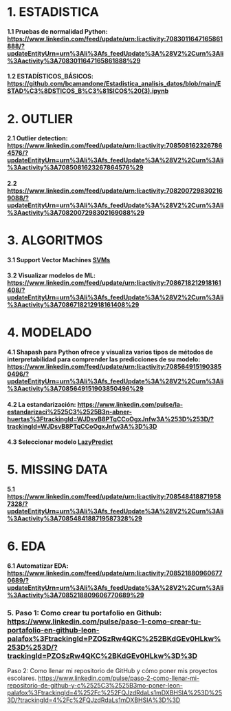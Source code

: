 # 1. ESTADISTICA
#### 1.1 Pruebas de normalidad Python: https://www.linkedin.com/feed/update/urn:li:activity:7083011647165861888/?updateEntityUrn=urn%3Ali%3Afs_feedUpdate%3A%28V2%2Curn%3Ali%3Aactivity%3A7083011647165861888%29 

#### 1.2 ESTADÍSTICOS_BÁSICOS: https://github.com/bcamandone/Estadistica_analisis_datos/blob/main/ESTAD%C3%8DSTICOS_B%C3%81SICOS%20(3).ipynb  



# 2. OUTLIER 
#### 2.1 Outlier detection: https://www.linkedin.com/feed/update/urn:li:activity:7085081623267864576/?updateEntityUrn=urn%3Ali%3Afs_feedUpdate%3A%28V2%2Curn%3Ali%3Aactivity%3A7085081623267864576%29

#### 2.2 https://www.linkedin.com/feed/update/urn:li:activity:7082007298302169088/?updateEntityUrn=urn%3Ali%3Afs_feedUpdate%3A%28V2%2Curn%3Ali%3Aactivity%3A7082007298302169088%29

# 3. ALGORITMOS

#### 3.1 Support Vector Machines [SVMs](https://www.linkedin.com/feed/update/urn:li:activity:7081844697211580416/?updateEntityUrn=urn%3Ali%3Afs_feedUpdate%3A%28V2%2Curn%3Ali%3Aactivity%3A7081844697211580416%29)

#### 3.2 Visualizar modelos de ML: https://www.linkedin.com/feed/update/urn:li:activity:7086718212918161408/?updateEntityUrn=urn%3Ali%3Afs_feedUpdate%3A%28V2%2Curn%3Ali%3Aactivity%3A7086718212918161408%29 

# 4. MODELADO
#### 4.1  Shapash para Python ofrece y visualiza varios tipos de métodos de interpretabilidad para comprender las predicciones de su modelo: https://www.linkedin.com/feed/update/urn:li:activity:7085649151903850496/?updateEntityUrn=urn%3Ali%3Afs_feedUpdate%3A%28V2%2Curn%3Ali%3Aactivity%3A7085649151903850496%29 

#### 4.2 La estandarización: https://www.linkedin.com/pulse/la-estandarizaci%2525C3%2525B3n-abner-huertas%3FtrackingId=WJDsvB8PTqCCoOgxJnfw3A%253D%253D/?trackingId=WJDsvB8PTqCCoOgxJnfw3A%3D%3D 

#### 4.3 Seleccionar modelo [LazyPredict](https://www.linkedin.com/feed/update/urn:li:activity:7081721677385998336/?updateEntityUrn=urn%3Ali%3Afs_feedUpdate%3A%28V2%2Curn%3Ali%3Aactivity%3A7081721677385998336%29)


# 5. MISSING DATA


#### 5.1 https://www.linkedin.com/feed/update/urn:li:activity:7085484188719587328/?updateEntityUrn=urn%3Ali%3Afs_feedUpdate%3A%28V2%2Curn%3Ali%3Aactivity%3A7085484188719587328%29 

# 6. EDA

#### 6.1 Automatizar EDA: https://www.linkedin.com/feed/update/urn:li:activity:7085218809606770689/?updateEntityUrn=urn%3Ali%3Afs_feedUpdate%3A%28V2%2Curn%3Ali%3Aactivity%3A7085218809606770689%29 



### 5. Paso 1: Como crear tu portafolio en Github: https://www.linkedin.com/pulse/paso-1-como-crear-tu-portafolio-en-github-leon-palafox%3FtrackingId=PZOSzRw4QKC%252BKdGEv0HLkw%253D%253D/?trackingId=PZOSzRw4QKC%2BKdGEv0HLkw%3D%3D 
Paso 2: Como llenar mi repositorio de GitHub y cómo poner mis proyectos escolares. https://www.linkedin.com/pulse/paso-2-como-llenar-mi-repositorio-de-github-y-c%2525C3%2525B3mo-poner-leon-palafox%3FtrackingId=4%252Fc%252FQJzdRdaLs1mDXBHSIA%253D%253D/?trackingId=4%2Fc%2FQJzdRdaLs1mDXBHSIA%3D%3D 





